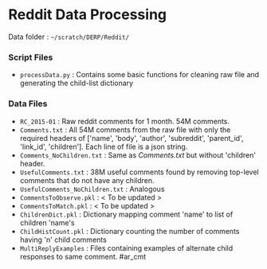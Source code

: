 # Reddit Data Processing

Data folder : `~/scratch/DERP/Reddit/`

### Script Files

 - `processData.py` : Contains some basic functions for cleaning raw file and generating the child-list dictionary

### Data Files

 - `RC_2015-01` : Raw reddit comments for 1 month. 54M comments.
 - `Comments.txt` : All 54M comments from the raw file with only the required headers of ['name', 'body', 'author', 'subreddit', 'parent_id', 'link_id', 'children']. Each line of file is a json string.
 - `Comments_NoChildren.txt` : Same as _Comments.txt_ but without 'children' header.
 - `UsefulComments.txt` : 38M useful comments found by removing top-level comments that do not have any children.
 - `UsefulComments_NoChildren.txt` : Analogous
 - `CommentsToObserve.pkl` : < To be updated >
 - `CommentsToMatch.pkl` : < To be updated >
 - `ChildrenDict.pkl` : Dictionary mapping comment 'name' to list of children 'name's
 - `ChildHistCount.pkl` : Dictionary counting the number of comments having 'n' child comments
 - `MultiReplyExamples` : Files containing examples of alternate child responses to same comment. #ar_cmt

